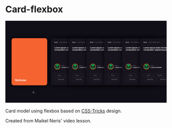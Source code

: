 # Card-flexbox

![Funcionamento dos cards](./assets/img/screen.gif)


Card model using flexbox based on <a href="">CSS-Tricks</a> design.

Created from Maikel Neris' video lesson.
